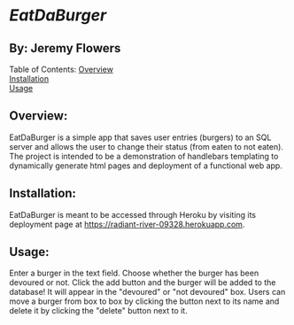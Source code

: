 
# *EatDaBurger*
## By: Jeremy Flowers
        
Table of Contents:
[Overview](Overview)  
[Installation](Installation)  
[Usage](Usage)  
        
## Overview:
EatDaBurger is a simple app that saves user entries (burgers) to an SQL server and allows the user to change their status (from eaten to not eaten). The project is intended to be a demonstration of handlebars templating to dynamically generate html pages and deployment of a functional web app.
        
## Installation:
EatDaBurger is meant to be accessed through Heroku by visiting its deployment page at https://radiant-river-09328.herokuapp.com.
        
## Usage:
Enter a burger in the text field. Choose whether the burger has been devoured or not. Click the add button and the burger will be added to the database! It will appear in the "devoured" or "not devoured" box. Users can move a burger from box to box by clicking the button next to its name and delete it by clicking the "delete" button next to it.